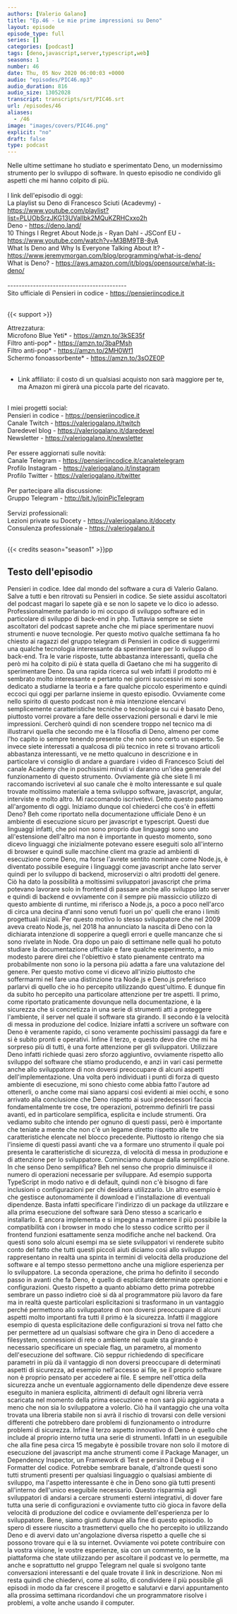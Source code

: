 ```yaml
---
authors: [Valerio Galano]
title: "Ep.46 - Le mie prime impressioni su Deno"
layout: episode
episode_type: full
series: []
categories: [podcast]
tags: [deno,javascript,server,typescript,web]
seasons: 1
number: 46
date: Thu, 05 Nov 2020 06:00:03 +0000
audio: "episodes/PIC46.mp3"
audio_duration: 816
audio_size: 13052028
transcript: transcripts/srt/PIC46.srt
url: /episodes/46
aliases: 
  - /46
image: "images/covers/PIC46.png"
explicit: "no"
draft: false
type: podcast
---
```

Nelle ultime settimane ho studiato e sperimentato Deno, un modernissimo strumento per lo sviluppo di software. In questo episodio ne condivido gli aspetti che mi hanno colpito di più.<br />
<br />
I link dell'episodio di oggi: <br />
La playlist su Deno di Francesco Sciuti (Acadevmy) - <a href="https://www.youtube.com/playlist?list=PLUObSrzJKG13UValIbk2MQuKZRHCxxo2h" rel="noopener">https://www.youtube.com/playlist?list=PLUObSrzJKG13UValIbk2MQuKZRHCxxo2h</a> <br />
Deno - <a href="https://deno.land/" rel="noopener">https://deno.land/</a> <br />
10 Things I Regret About Node.js - Ryan Dahl - JSConf EU - <a href="https://www.youtube.com/watch?v=M3BM9TB-8yA" rel="noopener">https://www.youtube.com/watch?v=M3BM9TB-8yA</a> <br />
What Is Deno and Why Is Everyone Talking About It? - <a href="https://www.jeremymorgan.com/blog/programming/what-is-deno/" rel="noopener">https://www.jeremymorgan.com/blog/programming/what-is-deno/</a> <br />
What is Deno? - <a href="https://aws.amazon.com/it/blogs/opensource/what-is-deno/" rel="noopener">https://aws.amazon.com/it/blogs/opensource/what-is-deno/</a> <br />
<br />
------------------------------------------<br />
Sito ufficiale di Pensieri in codice - <a href="https://pensieriincodice.it" rel="noopener">https://pensieriincodice.it</a> <br />
<br />


{{< support >}}

Attrezzatura:<br />
Microfono Blue Yeti* - <a href="https://amzn.to/3kSE35f" rel="noopener">https://amzn.to/3kSE35f</a>  <br />
Filtro anti-pop* - <a href="https://amzn.to/3baPMsh" rel="noopener">https://amzn.to/3baPMsh</a>  <br />
Filtro anti-pop* - <a href="https://amzn.to/2MH0Wf1" rel="noopener">https://amzn.to/2MH0Wf1</a>  <br />
Schermo fonoassorbente* - <a href="https://amzn.to/3sOZE0P" rel="noopener">https://amzn.to/3sOZE0P</a>  <br />
<br />
* Link affiliato: il costo di un qualsiasi acquisto non sarà maggiore per te, ma Amazon mi girerà una piccola parte del ricavato. <br />
<br />
I miei progetti social:<br />
Pensieri in codice - <a href="https://pensieriincodice.it" rel="noopener">https://pensieriincodice.it</a> <br />
Canale Twitch - <a href="https://valeriogalano.it/twitch" rel="noopener">https://valeriogalano.it/twitch</a> <br />
Daredevel blog - <a href="https://valeriogalano.it/daredevel" rel="noopener">https://valeriogalano.it/daredevel</a> <br />
Newsletter - <a href="https://valeriogalano.it/newsletter" rel="noopener">https://valeriogalano.it/newsletter</a> <br />
<br />
Per essere aggiornati sulle novità:<br />
Canale Telegram - <a href="https://pensieriincodice.it/canaletelegram" rel="noopener">https://pensieriincodice.it/canaletelegram</a> <br />
Profilo Instagram - <a href="https://valeriogalano.it/instagram" rel="noopener">https://valeriogalano.it/instagram</a> <br />
Profilo Twitter - <a href="https://valeriogalano.it/twitter" rel="noopener">https://valeriogalano.it/twitter</a> <br />
<br />
Per partecipare alla discussione:<br />
Gruppo Telegram - <a href="http://bit.ly/joinPicTelegram" rel="noopener">http://bit.ly/joinPicTelegram</a> <br />
<br />
Servizi professionali:<br />
Lezioni private su Docety - <a href="https://valeriogalano.it/docety" rel="noopener">https://valeriogalano.it/docety</a> <br />
Consulenza professionale - <a href="https://valeriogalano.it" rel="noopener">https://valeriogalano.it</a> <br />
<br />


{{< credits season="season1" >}}pp

<!-- more -->

## Testo dell'episodio

Pensieri in codice. Idee dal mondo del software a cura di Valerio Galano.
Salve a tutti e ben ritrovati su Pensieri in codice. Se siete assidui ascoltatori del podcast
magari lo sapete già e se non lo sapete ve lo dico io adesso. Professionalmente parlando io mi
occupo di sviluppo software ed in particolare di sviluppo di back-end in php. Tuttavia sempre se
siete ascoltatori del podcast saprete anche che mi piace sperimentare nuovi strumenti e nuove
tecnologie. Per questo motivo qualche settimana fa ho chiesto ai ragazzi del gruppo telegram di
Pensieri in codice di suggerirmi una qualche tecnologia interessante da sperimentare per lo
sviluppo di back-end. Tra le varie risposte, tutte abbastanza interessanti, quella che però
mi ha colpito di più è stata quella di Gaetano che mi ha suggerito di sperimentare Deno. Da una
rapida ricerca sul web infatti il prodotto mi è sembrato molto interessante e pertanto nei
giorni successivi mi sono dedicato a studiarne la teoria e a fare qualche piccolo esperimento e
quindi eccoci qui oggi per parlarne insieme in questo episodio. Ovviamente come nello spirito
di questo podcast non è mia intenzione elencarvi semplicemente caratteristiche tecniche o tecnologie
su cui è basato Deno, piuttosto vorrei provare a fare delle osservazioni personali e darvi le mie
impressioni. Cercherò quindi di non scendere troppo nel tecnico ma di illustrarvi quella che
secondo me è la filosofia di Deno, almeno per come l'ho capito io sempre tenendo presente che non sono
certo un esperto. Se invece siete interessati a qualcosa di più tecnico in rete si trovano articoli
abbastanza interessanti, ve ne metto qualcuno in descrizione e in particolare vi consiglio di andare
a guardare i video di Francesco Sciuti del canale Academy che in pochissimi minuti vi daranno un'idea
generale del funzionamento di questo strumento. Ovviamente già che siete lì mi raccomando
iscrivetevi al suo canale che è molto interessante e sul quale trovate moltissimo materiale a tema
sviluppo software, javascript, angular, interviste e molto altro. Mi raccomando iscrivetevi. Detto
questo passiamo all'argomento di oggi.
Iniziamo dunque col chiederci che cos'è in effetti Deno? Beh come riportato nella
documentazione ufficiale Deno è un ambiente di esecuzione sicuro per javascript e typescript.
Questi due linguaggi infatti, che poi non sono proprio due linguaggi sono uno all'estensione
dell'altro ma non è importante in questo momento, sono dicevo linguaggi che inizialmente potevano
essere eseguiti solo all'interno di browser e quindi sulle macchine client ma grazie ad ambienti
di esecuzione come Deno, ma forse l'avrete sentito nominare come Node.js, è diventato
possibile eseguire i linguaggi come javascript anche lato server quindi per lo sviluppo di
backend, microservizi o altri prodotti del genere. Ciò ha dato la possibilità a moltissimi sviluppatori
javascript che prima potevano lavorare solo in frontend di passare anche allo sviluppo lato
server e quindi di backend e ovviamente con il sempre più massiccio utilizzo di questo ambiente
di runtime, mi riferisco a Node.js, a poco a poco nell'arco di circa una decina d'anni sono venuti
fuori un po' quelli che erano i limiti progettuali iniziali. Per questo motivo lo stesso sviluppatore
che nel 2009 aveva creato Node.js, nel 2018 ha annunciato la nascita di Deno con la dichiarata
intenzione di sopperire a quegli errori e quelle mancanze che si sono rivelate in Node. Ora dopo
un paio di settimane nelle quali ho potuto studiare la documentazione ufficiale e fare
qualche esperimento, a mio modesto parere direi che l'obiettivo è stato pienamente centrato ma
probabilmente non sono io la persona più adatta a fare una valutazione del genere. Per questo motivo
come vi dicevo all'inizio piuttosto che soffermarmi nel fare una distinzione tra Node.js e Deno.js preferisco
parlarvi di quello che io ho percepito utilizzando quest'ultimo. E dunque fin da subito ho percepito
una particolare attenzione per tre aspetti. Il primo, come riportato praticamente dovunque
nella documentazione, è la sicurezza che si concretizza in una serie di strumenti atti a
proteggere l'ambiente, il server nel quale il software sta girando. Il secondo è la velocità
di messa in produzione del codice. Iniziare infatti a scrivere un software con Deno è veramente
rapido, ci sono veramente pochissimi passaggi da fare e si è subito pronti e operativi. Infine il
terzo, e questo devo dire che mi ha sorpreso più di tutti, è una forte attenzione per gli
sviluppatori. Utilizzare Deno infatti richiede quasi zero sforzo aggiuntivo, ovviamente rispetto
allo sviluppo del software che stiamo producendo, e anzi in vari casi permette anche allo
sviluppatore di non doversi preoccupare di alcuni aspetti dell'implementazione.
Una volta però individuati i punti di forza di questo ambiente di esecuzione,
mi sono chiesto come abbia fatto l'autore ad ottenerli, o anche come mai siano apparsi
così evidenti ai miei occhi, e sono arrivato alla conclusione che Deno rispetto ai suoi
predecessori faccia fondamentalmente tre cose, tre operazioni, potremmo definirli tre passi
avanti, ed in particolare semplifica, esplicita e include strumenti. Ora vediamo subito che
intendo per ognuno di questi passi, però è importante che teniate a mente che non c'è un
legame diretto rispetto alle tre caratteristiche elencate nel blocco precedente. Piuttosto io
ritengo che sia l'insieme di questi passi avanti che va a formare uno strumento il quale poi presenta
le caratteristiche di sicurezza, di velocità di messa in produzione e di attenzione per lo
sviluppatore. Cominciamo dunque dalla semplificazione. In che senso Deno semplifica?
Beh nel senso che proprio diminuisce il numero di operazioni necessarie per sviluppare. Ad esempio
supporta TypeScript in modo nativo e di default, quindi non c'è bisogno di fare inclusioni o
configurazioni per chi desidera utilizzarlo. Un altro esempio è che gestisce autonomamente il
download e l'installazione di eventuali dipendenze. Basta infatti specificare l'indirizzo di un
package da utilizzare e alla prima esecuzione del software sarà Deno stesso a scaricarlo e
installarlo. E ancora implementa e si impegna a mantenere il più possibile la compatibilità con
i browser in modo che lo stesso codice scritto per il frontend funzioni esattamente senza modifiche
anche nel backend. Ora questi sono solo alcuni esempi ma se siete sviluppatori vi renderete
subito conto del fatto che tutti questi piccoli aiuti diciamo così allo sviluppo rappresentano
in realtà una spinta in termini di velocità della produzione del software e al tempo stesso
permettono anche una migliore esperienza per lo sviluppatore. La seconda operazione,
che prima ho definito il secondo passo in avanti che fa Deno, è quello di esplicitare determinate
operazioni e configurazioni. Questo rispetto a quanto abbiamo detto prima potrebbe sembrare
un passo indietro cioè si dà al programmatore più lavoro da fare ma in realtà queste particolari
esplicitazioni si trasformano in un vantaggio perché permettono allo sviluppatore di non
doversi preoccupare di alcuni aspetti molto importanti fra tutti il primo è la sicurezza.
Infatti il maggiore esempio di questa esplicitazione delle configurazioni si trova
nel fatto che per permettere ad un qualsiasi software che gira in Deno di accedere a filesystem,
connessioni di rete o ambiente nel quale sta girando è necessario specificare un speciale
flag, un parametro, al momento dell'esecuzione del software. Ciò seppur richiedendo di specificare
parametri in più dà il vantaggio di non doversi preoccupare di determinati aspetti di sicurezza,
ad esempio nell'accesso ai file, se il proprio software non è proprio pensato per accedere
ai file. E sempre nell'ottica della sicurezza anche un eventuale aggiornamento delle dipendenze
deve essere eseguito in maniera esplicita, altrimenti di default ogni libreria verrà
scaricata nel momento della prima esecuzione e non sarà più aggiornata a meno che non sia
lo sviluppatore a volerlo. Ciò ha il vantaggio che una volta trovata una libreria stabile non
si avrà il rischio di trovarsi con delle versioni differenti che potrebbero dare problemi di
funzionamento o introdurre problemi di sicurezza. Infine il terzo aspetto innovativo di Deno è
quello che include al proprio interno tutta una serie di strumenti. Infatti in un eseguibile che
alla fine pesa circa 15 megabyte è possibile trovare non solo il motore di esecuzione del
javascript ma anche strumenti come il Package Manager, un Dependency Inspector, un Framework
di Test e persino il Debug e il Formatter del codice. Potrebbe sembrare banale, d'altronde
questi sono tutti strumenti presenti per qualsiasi linguaggio o qualsiasi ambiente di sviluppo, ma
l'aspetto interessante è che in Deno sono già tutti presenti all'interno dell'unico eseguibile
necessario. Questo risparmia agli sviluppatori di andarsi a cercare strumenti esterni integrativi,
di dover fare tutta una serie di configurazioni e ovviamente tutto ciò gioca in favore della
velocità di produzione del codice e ovviamente dell'esperienza per lo sviluppatore.
Bene, siamo giunti dunque alla fine di questo episodio. Io spero di essere riuscito a trasmettervi
quello che ho percepito io utilizzando Deno e di avervi dato un'angolazione diversa rispetto
a quelle che si possono trovare qui e là su internet. Ovviamente voi potete contribuire
con la vostra visione, le vostre esperienze, sia con un commento, se la piattaforma che state
utilizzando per ascoltare il podcast ve lo permette, ma anche e soprattutto nel gruppo Telegram nel
quale si svolgono tante conversazioni interessanti e del quale trovate il link in descrizione. Non mi
resta quindi che chiedervi, come al solito, di condividere il più possibile gli episodi in modo
da far crescere il progetto e salutarvi e darvi appuntamento alla prossima settimana ricordandovi
che un programmatore risolve i problemi, a volte anche usando il computer.

